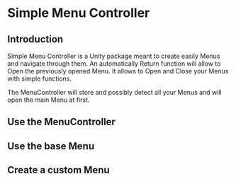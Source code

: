 # Simple Menu Controller

## Introduction
Simple Menu Controller is a Unity package meant to create easily Menus and navigate through them.
An automatically Return function will allow to Open the previously opened Menu.
It allows to Open and Close your Menus with simple functions.

The MenuController will store and possibly detect all your Menus and will open the main Menu at first.

## Use the MenuController

## Use the base Menu

## Create a custom Menu